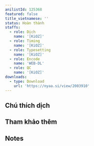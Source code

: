 ```yaml
---
anilistId: 125368
featured: false
title_vietnamese: ''
status: Hoàn thành
staffs:
  - role: Dịch
    name: '[KiOZ]'
  - role: Timing
    name: '[KiOZ]'
  - role: Typesetting
    name: '[KiOZ]'
  - role: Encode
    name: 'WEB-DL'
  - role: QC
    name: '[KiOZ]'
downloads:
  - type: Download
    url: 'https://nyaa.si/view/2003910'
---
```


## Chú thích dịch


## Tham khảo thêm


## Notes
